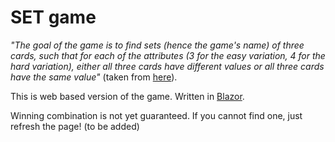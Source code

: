 # SET game

*"The goal of the game is to find sets (hence the game's name) of three cards, such that for each of the attributes (3 for the easy variation, 4 for the hard variation), either all three cards have different values or all three cards have the same value"*
(taken from [here](https://brilliant.org/wiki/set-game/)).

This is web based version of the game. Written in [Blazor](https://dotnet.microsoft.com/apps/aspnet/web-apps/blazor).

Winning combination is not yet guaranteed. If you cannot find one, just refresh the page! (to be added)

